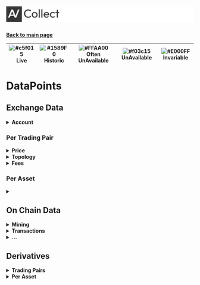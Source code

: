 # ![Automate](https://raw.githubusercontent.com/AlgoView/.github/main/resources/AV-COLLECT_head.jpg)
**[Back to main page](https://github.com/AlgoView/.github/blob/main/profile/README.md)**

![#c5f015](http://placehold.it/15/c5f015/000000?text=+) Live| ![#1589F0](http://placehold.it/15/1589F0/000000?text=+) Historic| ![#FFAA00](http://placehold.it/15/FFAA00/000000?text=+) Often UnAvailable| ![#f03c15](http://placehold.it/15/f03c15/000000?text=+) UnAvailable | ![#E000FF](http://placehold.it/15/E000FF/000000?text=+) Invariable|
---|---|---|---|---

# DataPoints
## Exchange Data

<details>
<summary><b>Account</b></summary>

- Funding ![#1589F0](http://placehold.it/15/1589F0/000000?text=+)
- Positions ![#1589F0](http://placehold.it/15/1589F0/000000?text=+)
- Orders ```Placement, Cancellation, Amending``` ![#1589F0](http://placehold.it/15/1589F0/000000?text=+)
  - Limit Orders			
  - Call Orders
    - Stop-Loss
    - Liquidations
  - Fees charged

</details>

### Per Trading Pair
<details>
<summary><b>Price</b></summary>

  - Open ![#1589F0](http://placehold.it/15/1589F0/000000?text=+)
  -	High ![#1589F0](http://placehold.it/15/1589F0/000000?text=+)
  -	Low ![#1589F0](http://placehold.it/15/1589F0/000000?text=+)
  -	Spot ![#c5f015](http://placehold.it/15/c5f015/000000?text=+) ```Market Orders``` 

</details>
<details>
<summary><b>Topology</b></summary>

  - Volume ![#1589F0](http://placehold.it/15/1589F0/000000?text=+)
  - Limit Orders
    - Order Book ![#c5f015](http://placehold.it/15/c5f015/000000?text=+)
      - Spread ![#1589F0](http://placehold.it/15/1589F0/000000?text=+)
    - Stop-Loss ![#f03c15](http://placehold.it/15/f03c15/000000?text=+) ```Can be modeled based on positioning if available```
    - Liquidations ![#FFAA00](http://placehold.it/15/FFAA00/000000?text=+) ![#c5f015](http://placehold.it/15/c5f015/000000?text=+) ```Can be known after event```
  - Positioning
    - Longs ![#FFAA00](http://placehold.it/15/FFAA00/000000?text=+) ![#c5f015](http://placehold.it/15/c5f015/000000?text=+)
    - Shorts ![#FFAA00](http://placehold.it/15/FFAA00/000000?text=+) ![#c5f015](http://placehold.it/15/c5f015/000000?text=+)

</details>
<details>
<summary><b>Fees</b></summary>

  - Funding Fees ![#1589F0](http://placehold.it/15/1589F0/000000?text=+)
    - Funding Rate ![#1589F0](http://placehold.it/15/1589F0/000000?text=+)
  - Placement Fees
    - Maker Fees ![#E000FF](http://placehold.it/15/E000FF/000000?text=+)
    - Taker Fees ![#E000FF](http://placehold.it/15/E000FF/000000?text=+)
  
</details>

### Per Asset
<details>
<summary></summary>
  
</details>

## On Chain Data
<details>
<summary><b>Mining</b></summary>

  - Hashrate
  - Reward
  - Difficulty
</details>
<details>
<summary><b>Transactions</b></summary>

  -
</details>
<details>
<summary><b>...</b></summary>

  -
</details>

## Derivatives
<details>
<summary><b>Trading Pairs</b></summary>

- Price
- Volume
- Topology
  
</details>
<details>
<summary><b>Per Asset</b></summary>

- Price  `Indexed`
  - Market Cap
  - In existence
  - In Circulation
- Volume
  - Total `In own Asset volume`
  - Distribution `over Denominators`
  - Transactions
    - Exchange to Exchange `Balancing`
    - User to Exchange `Positioning`
    - Exchange to User `DePositioning and user Loss and Gains in the difference`
    - User to User `Regular`
    - Fees
- Topology
  
</details>

